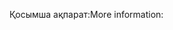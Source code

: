 <span data-ttu-id="47ac9-101">Қосымша ақпарат:</span><span class="sxs-lookup"><span data-stu-id="47ac9-101">More information:</span></span>